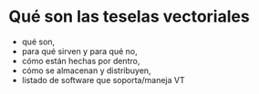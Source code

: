 # Qué son las teselas vectoriales

* qué son,
* para qué sirven y para qué no,
* cómo están hechas por dentro,
* cómo se almacenan y distribuyen,
* listado de software que soporta/maneja VT
